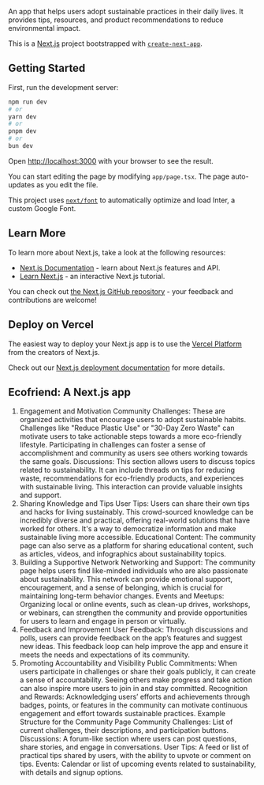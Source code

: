 
An app that helps users adopt sustainable practices in their daily lives. It provides tips, resources, and product recommendations to reduce environmental impact.

This is a [Next.js](https://nextjs.org/) project bootstrapped with [`create-next-app`](https://github.com/vercel/next.js/tree/canary/packages/create-next-app).

## Getting Started

First, run the development server:

```bash
npm run dev
# or
yarn dev
# or
pnpm dev
# or
bun dev
```

Open [http://localhost:3000](http://localhost:3000) with your browser to see the result.

You can start editing the page by modifying `app/page.tsx`. The page auto-updates as you edit the file.

This project uses [`next/font`](https://nextjs.org/docs/basic-features/font-optimization) to automatically optimize and load Inter, a custom Google Font.

## Learn More

To learn more about Next.js, take a look at the following resources:

- [Next.js Documentation](https://nextjs.org/docs) - learn about Next.js features and API.
- [Learn Next.js](https://nextjs.org/learn) - an interactive Next.js tutorial.

You can check out [the Next.js GitHub repository](https://github.com/vercel/next.js/) - your feedback and contributions are welcome!

## Deploy on Vercel

The easiest way to deploy your Next.js app is to use the [Vercel Platform](https://vercel.com/new?utm_medium=default-template&filter=next.js&utm_source=create-next-app&utm_campaign=create-next-app-readme) from the creators of Next.js.

Check out our [Next.js deployment documentation](https://nextjs.org/docs/deployment) for more details.

## Ecofriend: A Next.js app




 <!-- Community Page Importance -->

 1. Engagement and Motivation
Community Challenges: These are organized activities that encourage users to adopt sustainable habits. Challenges like "Reduce Plastic Use" or "30-Day Zero Waste" can motivate users to take actionable steps towards a more eco-friendly lifestyle. Participating in challenges can foster a sense of accomplishment and community as users see others working towards the same goals.
Discussions: This section allows users to discuss topics related to sustainability. It can include threads on tips for reducing waste, recommendations for eco-friendly products, and experiences with sustainable living. This interaction can provide valuable insights and support.
1. Sharing Knowledge and Tips
User Tips: Users can share their own tips and hacks for living sustainably. This crowd-sourced knowledge can be incredibly diverse and practical, offering real-world solutions that have worked for others. It's a way to democratize information and make sustainable living more accessible.
Educational Content: The community page can also serve as a platform for sharing educational content, such as articles, videos, and infographics about sustainability topics.
1. Building a Supportive Network
Networking and Support: The community page helps users find like-minded individuals who are also passionate about sustainability. This network can provide emotional support, encouragement, and a sense of belonging, which is crucial for maintaining long-term behavior changes.
Events and Meetups: Organizing local or online events, such as clean-up drives, workshops, or webinars, can strengthen the community and provide opportunities for users to learn and engage in person or virtually.
1. Feedback and Improvement
User Feedback: Through discussions and polls, users can provide feedback on the app’s features and suggest new ideas. This feedback loop can help improve the app and ensure it meets the needs and expectations of its community.
1. Promoting Accountability and Visibility
Public Commitments: When users participate in challenges or share their goals publicly, it can create a sense of accountability. Seeing others make progress and take action can also inspire more users to join in and stay committed.
Recognition and Rewards: Acknowledging users’ efforts and achievements through badges, points, or features in the community can motivate continuous engagement and effort towards sustainable practices.
Example Structure for the Community Page
Community Challenges: List of current challenges, their descriptions, and participation buttons.
Discussions: A forum-like section where users can post questions, share stories, and engage in conversations.
User Tips: A feed or list of practical tips shared by users, with the ability to upvote or comment on tips.
Events: Calendar or list of upcoming events related to sustainability, with details and signup options.

